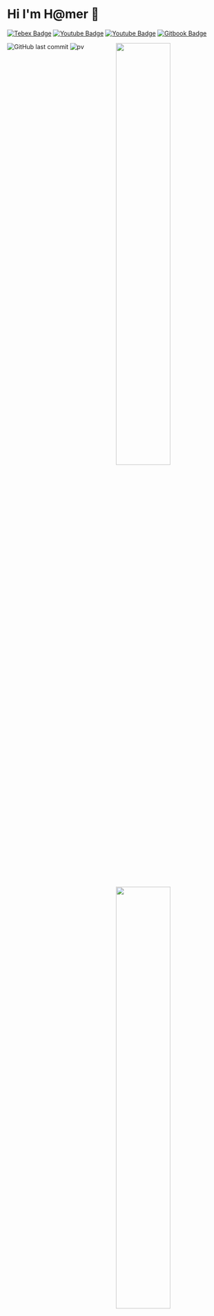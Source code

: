 # Hi I'm H@mer 👋
[![Tebex Badge](https://img.shields.io/badge/-TebexStore-000000?style=flat&labelColor=DDDDDD&logo=HomeAssistantCommunityStore&link=https://darkrpth.tebex.io/)](https://darkrpth.tebex.io/)
[![Youtube Badge](https://img.shields.io/badge/-@chaixshot-000000?style=flat&labelColor=FF0000&logo=Youtube&link=https://www.youtube.com/@chaixshot)](https://www.youtube.com/@chaixshot)
[![Youtube Badge](https://img.shields.io/badge/-@darkrpth-000000?style=flat&labelColor=FF0000&logo=Youtube&link=https://www.youtube.com/@darkrpth)](https://www.youtube.com/@darkrpth)
[![Gitbook Badge](https://img.shields.io/badge/-hamer.gitbook-000000?style=flat&labelColor=AAAAAA&logo=Gitbook&link=https://hamer.gitbook.io/)](https://hamer.gitbook.io/)

<picture>
    <source media="(prefers-color-scheme: dark)" srcset="https://github-readme-stats.vercel.app/api?username=chaixshot">
    <img align="right" width="50%" src="https://github-readme-stats.vercel.app/api?username=chaixshot">
</picture>

<picture>
    <source media="(prefers-color-scheme: dark)" srcset="https://github-readme-stats.vercel.app/api/top-langs/?username=chaixshot&layout=compact">
    <img align="right" width="50%" src="https://github-readme-stats.vercel.app/api/top-langs/?username=chaixshot&layout=compact">
</picture>


![GitHub last commit](https://img.shields.io/github/last-commit/chaixshot/chaixshot)
![pv](https://pageview.vercel.app/?github_user=chaixshot)
